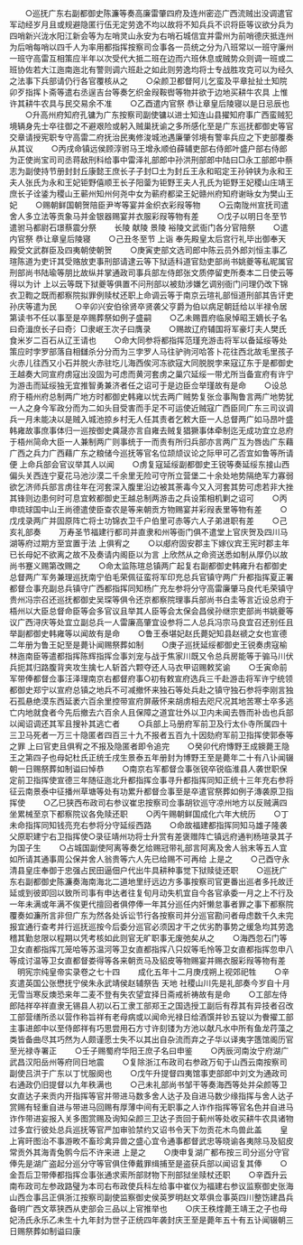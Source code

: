 <!-- { "loadSidebar": true } -->
　　○巡抚广东右副都御史陈濂等奏高廉雷肇四府及连州密迩广西流贼出没调遣官军动经岁月且或规避隐匿行伍无定劳逸不均以故将不知兵兵不识将臣等议欲分兵为四哨新兴泷水阳江新会等为左哨灵山永安为右哨石城信宜并雷州为前哨德庆抵连州为后哨每哨以四千人为率用都指挥按察司佥事各一员统之分为八班常以一班守廉州一班守高雷互相策应半年以次受代大抵二班在边而六班休息或贼势众则调一班或二班协佐若大江迤南迤北有警则调六班赴之如此则劳逸均将士专战胜攻克可以为经久之法事下兵部请仍行各官覆核从之
　　○朵颜卫都督阿儿乞蛮及平章扯扯土知院卯歹指挥卜斋等遣右丞逞吉台等奏乞织金叚鞍辔等物并欲于边地买耕牛农具  上惟许其耕牛农具与民交易余不准
　　○乙酉遣内官祭  恭让章皇后陵寝以是日忌辰也
　　○升高州府知府孔镛为广东按察司副使镛以进士知连山县擢知府事广西蛮贼犯境辆身先士卒往御之不避艰险或躬入贼巢抚谕之多所感化至是广东巡抚都御史等官交章请授宪职专守高雷二府抚治民夷修浚城池遇廉肇邻境有警率兵应之下吏部覆奏从其议
　　○丙戌命镇远侯顾淳驸马王增永顺伯薛辅吏部右侍郎叶盛户部右侍郎为正使尚宝司司丞蒋敌刑科给事中雷泽礼部郎中孙洪刑部郎中陆曰□永工部郎中蔡志为副使持节册封封丘康懿王庶长子子封□土为封丘王永和昭定王孙钟铗为永和王夫人张氏为永和王妃钜野僖顺王长子阳蓥为钜野王夫人孔氏为钜野王妃稷山庄靖王庶长子诠鋈为稷山王蕲州知州何尧中女为蕲府都梁王妃赣州府知府谢昹女为樊山王妃
　　○赐朝鲜国朝贺陪臣尹岑等宴并金织衣彩叚等物
　　○云南陇州宣抚司遣舍人多立法等贡象马并金银器赐宴并衣服彩叚等物有差
　　○戊子以明日冬至节遣驸马都尉石璟蔡震分祭
　　长陵  献陵  景陵  裕陵文武衙门各分官陪祭
　　○遣内官祭  恭让章皇后陵寝
　　○己丑冬至节  上诣  奉先殿皇太后宫行礼毕出御奉天殿受文武群臣及四夷朝使朝贺
　　○庚寅吏部文选司郎中陈云员外郎刘恒主事乙瑄陈道为吏讦其受赂放吏事刑部请逮云等下狱适科道官劾吏部尚书姚夔等私昵属官刑部尚书陆瑜等朋比故纵并掌通政司事兵部左侍郎张文质停留吏所奏本二日使云等得以为计  上以云等既下狱夔等俱置不问刑部以被劾涉嫌乞调别衙门问理仍改下锦衣卫鞫之既而都察院拟罪例赎杖还职上命调云等于南京云瑄礼部恒道刑部其告讦吏孙庆等遣为民
　　○辛卯兴安伯徐贤卒贤袭父亨爵为伯以病足朝廷给以半禄令居第读书不任以事至是卒赐葬祭如例子盛嗣
　　○乙未赐晋府临泉悼昭王嫡长子名曰奇湒庶长子曰奇氵□隶岷王次子曰膺录
　　○赐故辽府辅国将军豪圢夫人樊氏食米岁二百石从辽王请也
　　○命大同参将都指挥范瑾充游击将军以备延绥等处策应时孛罗部落自相讎杀分分而为三孛罗人马往驴驹河哈答卜花往西北故毛里孩子火赤儿往西又小石并脱火赤驻圪儿海西俟河冻欲寇大同脱脱孛来寇辽东于是都御史王越奏大同宣府虏寇出没固为可虑而黄河套虏之巢穴延绥一带尤所当备宣府有许宁为游击而延绥独无宜推智勇兼济者任之诏可于是边臣佥举瑾故有是命
　　○设总府于梧州府总制两广地方时都御史韩雍以忧去两广贼势复张佥事陶鲁言两广地势犹一人之身今军政分而为二如头目受害而手足不可运使近贼寇广西臣同广东三司议调兵一月未能决以是贼入城池掠乡村无人任其责者乞敕大臣一人总督两广如马昂叶盛韩雍故事庶事体归一巡按御史龚晟亦言自雍去贼复猖獗事体牵制迄无成功宜立总府于梧州简命大臣一人兼制两广则事统于一而责有所归兵部亦言两广互为唇齿广东藉广西之兵力广西藉广东之粮储今巡抚等官名位颉颃议论之际甲可乙否宜如鲁等所请便  上命兵部会官议举其人以闻
　　○虏复寇延绥副都御史王锐等奏延绥东接山西偏头关西连宁夏花马池沙漠二千余里无险可守所立营堡二十余处地势隔绝军力寡弱欲乞济师兵部言虏往年在河套深入腹里沿边被其荼毒今又入河套其势可虑若非大挫其锋则边患何时可息宜敕都御史王越总制两游击之兵设策相机剿之诏可
　　○丙申琉球国中山王尚德遣使臣查农是等来朝贡方物赐宴并彩叚表里等物有差
　　○戊戌录两广并固原阵亡将士功锦衣卫千户伯里可赤等六人子弟进职有差
　　○己亥礼部奏
　　万寿圣节福建行都司并直隶和州等衙门俱不遣堂上官庆贺及四川马湖等府过期方至宜置于法  上俱宥之
　　○以郕府固安郡主下嫁仪宾王宪时郡主年已长母妃不欲离之故不及奏请内阁臣以为言  上欣然从之命资送悉如制从厚仍以故尚书蹇义赐第改赐之
　　○命太监陈瑄总镇两广起复右副都御史韩雍升右都御史总督两广军务兼理巡抚南宁伯毛荣佩征蛮将军印充总兵官镇守两广升都指挥夏正署都督佥事充副总兵镇守广西都指挥同知杨广充左参将分守高雷廉肇马良代毛荣镇守贵州冯宗召还巡抚都御史吴琛等俱令还京都察院理事兵部尚书白圭等言近设总府于梧州以大臣总督命臣等会多官议且举其人臣等会太保会昌侯孙继宗吏部尚书姚夔等议广西浔庆等处宜立副总兵一人雷廉高肇宜设参将二人总兵冯宗马良宜召还别任且举副都御史韩雍等以闻故有是命
　　○鲁王泰堪妃赵氏薨妃知县赵禠之女也宣德二年册为鲁王妃至是薨讣闻赐祭葬如制
　　○庚子巡抚延绥都御史王锐奏虏寇榆林迤南臣等遣都指挥陈辉指挥佥事刘宠与战于焦家川既又令总兵房能等于骟马川伏兵扼其归路腹背夹攻生擒七人斩首六颗夺还人马衣甲诏赐敕奖谕
　　○壬寅命前军带俸都督佥事汪泽理南京右都督府事○初有敕宣府选兵三千赴游击将军许宁统领都御史郑宁以宣府总镇之地兵不可减撤怀来独石等处兵赴之镇守独石参将李刚言独石孤悬绝漠东西延袤六百余里控带宣府屏蔽怀来胡虏相去咫尺况其地苦寒士卒多逃亡内地就食者今先后撤去六百余人且保障之道宜壮外以卫内未闻去唇而补齿也兵部以闻诏调还其军且搜补其逃亡者
　　○兵部上马册府军前卫及行太仆寺所属四十三卫马死者一万三十隐匿者四百三十九不报者五百九十因劾府军前卫指挥使郭泰等之罪  上曰官吏且俱宥之不报及隐匿者即令追完
　　○癸卯代府慱野王成鐭薨王隐王之第四子也母妃杜氏正统壬戌生景泰五年册封为博野王至是薨年二十有八讣闻辍朝一日赐祭葬如制谥曰悼恭
　　○南京右军都督佥事张锐卒锐临淮县人袭世职保定前卫指挥使宣德三年随征迤北升都指挥佥事寻升都指挥同知正统十三年充右参将征云南景泰中征播州草塘等处有功累升都督佥事至是卒遣官祭葬如例子漙袭原卫指挥使
　　○乙巳狭西布政司右参议崔忠按察司佥事胡钦巡守凉州地方以反贼满四坐累械至京下都察院议各免赎还职
　　○丙午赐朝鲜国成化六年大统历
　　○丁未命指挥同知钱亮充右参将分守延绥西路
　　○命故福建都指挥同知马雄子隆袭父原职建宁右卫指挥使○录征靖州功将士升赏有差褒赠阵亡镇远府通判杨瑄录其子为国子生
　　○占城国副使阿离等奏乞给赐冠带礼部言阿离及舍人翁末等五人宜如所请其通事周公保并舍人翁贵等六人先已给赐不可再给  上是之
　　○己酉守永清县皇庄奉御于忠强占民田逼佃户代出牛具耕种事觉下狱赎徒还职
　　○巡抚广东右副都御史陈濂奏海南海北二道地里纡远边方多事按察司官更番出巡者多托故迁延或到彼即回以致所司事有申达者往复旬月动失机宜自今各官承委一月之上不行及一年未满或年满不俟更代擅回者俱停俸一年其分巡任内奸懒怠事者罪之事下都察院覆奏如濂所言非但广东为然各处诉讼节行各按察司并分巡官勘问者毋虑数千久未完报宜通行查考并行巡抚巡按今后委分巡官必须因才干之优劣酌事势之缓急均其劳逸稽其勤怠限以程期以凭考核如此则官无旷职事无废弛矣从之
　　○海西忽石门等卫女直都指挥兀笼哈等苏温河等卫女直都指挥八只奴等毛怜等卫女直都指挥忽申八等成讨温等卫女直都督娄得等各来朝贡马及貂皮等物赐宴并赐衣服彩叚等物有差
　明宪宗纯皇帝实录卷之七十四
　　成化五年十二月庚戌朔上视郊祀牲
　　○辛亥遣英国公张懋抚宁侯朱永武靖侯赵辅祭告  天地  社稷山川先是礼部奏今岁自十月无雪当寒反燠恐来年二麦不登有失农望宜择日斋戒祈祷故有是命
　　○工部左侍郎陆祥卒祥直隶无锡县人初以石工隶工部郑王之国选授工副后有荐其有异技者召改工部营缮所丞以营作称旨祥有老母病或以闻命光禄日给酒馔并钞五锭以为餋擢工部主事进郎中以至侍郎祥有巧思尝用石方寸许刻镂为方池以献凡水中所有鱼龙荇藻之类皆备曲尽其巧然为人颇谨愿士失不以其出自杂流而弃之子华以译夷字簉馆阁历官至光禄寺署正
　　○壬子赐蜀府华阳王庶子名曰申鉴
　　○丙辰河南汝宁府湖广武昌汉阳岳州等府同日地震
　　○复除浙江布政司右参政万旬于山西云南按察司副使吕洪于广东以丁忧服阕也
　　○戊午升提督四夷馆事吏部郎中刘文为通政司右通政仍旧提督以九年秩满也
　　○己未礼部尚书邹干等奏海西等处并朵颜等卫女直达子来贡内开指挥等官并带进马数多舍人达子及自进马数少缘指挥与舍人达子赏赐有轻重自进与带进马回赐有厚薄中间有无职事之人诈作指挥等官名色并自进马诈作带进妄报入关多图赏赐及询知朵颜三卫达子贡回于蓟州等处收买耕牛农具诸物过多宜行彼处总兵巡抚等官严加审验禁约又诏书令天下勿贡花木鸟兽此盖
　　皇上宵旰图治不事游畋不畜珍禽异兽之盛心宜令通事都督武忠等晓谕各夷除马及貂皮常贡外其海青兔鹘今后不许来进  上是之
　　○庚申复湖广都布按三司分巡分守官俸先是湖广盗起分巡分守等官俱住俸戴罪缉捕至是盗获兵部以闻诏复其俸
　　○金吾后卫带俸都指挥佥事张通求索所部财物下刑部狱坐赎杖还职
　　○辛酉升云南布政司左参政路璧为本司右布政使兵科左给事中崔仪为福建右参议监察御史张海山西佥事吕正俱浙江按察司副使监察御史侯英罗明赵文萃俱佥事英四川整饬建昌兵备明广西文萃狭西从吏部会三品以上官推举也
　　○庆王秩煃薨王靖王之子也母妃汤氏永乐乙未生十九年封为世子正统四年袭封庆王至是薨年五十有五讣闻辍朝三日赐祭葬如制谥曰康
